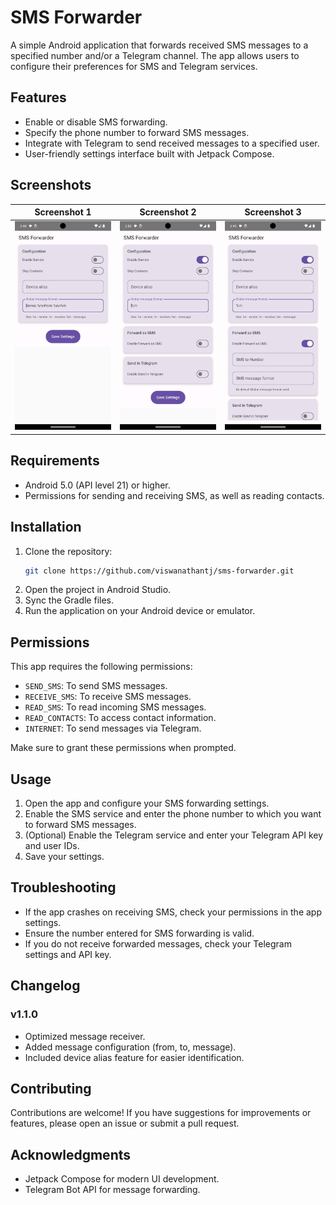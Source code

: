 # SMS Forwarder

A simple Android application that forwards received SMS messages to a specified number and/or a Telegram channel. The app allows users to configure their preferences for SMS and Telegram services.

## Features

- Enable or disable SMS forwarding.
- Specify the phone number to forward SMS messages.
- Integrate with Telegram to send received messages to a specified user.
- User-friendly settings interface built with Jetpack Compose.

## Screenshots

| Screenshot 1 | Screenshot 2 | Screenshot 3 |
|---------------|---------------|---------------|
| ![Screenshot 1](screenshots/main_settings.png) | ![Screenshot 2](screenshots/sms_config.png) | ![Screenshot 3](screenshots/sms_forwarding.png) |

## Requirements

- Android 5.0 (API level 21) or higher.
- Permissions for sending and receiving SMS, as well as reading contacts.

## Installation

1. Clone the repository:
   ```bash
   git clone https://github.com/viswanathantj/sms-forwarder.git
   ```
2. Open the project in Android Studio.
3. Sync the Gradle files.
4. Run the application on your Android device or emulator.

## Permissions

This app requires the following permissions:
- `SEND_SMS`: To send SMS messages.
- `RECEIVE_SMS`: To receive SMS messages.
- `READ_SMS`: To read incoming SMS messages.
- `READ_CONTACTS`: To access contact information.
- `INTERNET`: To send messages via Telegram.

Make sure to grant these permissions when prompted.

## Usage

1. Open the app and configure your SMS forwarding settings.
2. Enable the SMS service and enter the phone number to which you want to forward SMS messages.
3. (Optional) Enable the Telegram service and enter your Telegram API key and user IDs.
4. Save your settings.

## Troubleshooting

- If the app crashes on receiving SMS, check your permissions in the app settings.
- Ensure the number entered for SMS forwarding is valid.
- If you do not receive forwarded messages, check your Telegram settings and API key.

## Changelog
### v1.1.0
- Optimized message receiver.
- Added message configuration (from, to, message).
- Included device alias feature for easier identification.

## Contributing

Contributions are welcome! If you have suggestions for improvements or features, please open an issue or submit a pull request.

## Acknowledgments

- Jetpack Compose for modern UI development.
- Telegram Bot API for message forwarding.
